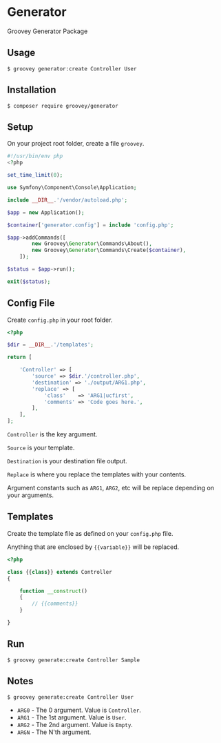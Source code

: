 # Generator

Groovey Generator Package

## Usage

    $ groovey generator:create Controller User


## Installation

    $ composer require groovey/generator

## Setup

On your project root folder, create a file `groovey`.

```php
#!/usr/bin/env php
<?php

set_time_limit(0);

use Symfony\Component\Console\Application;

include __DIR__.'/vendor/autoload.php';

$app = new Application();

$container['generator.config'] = include 'config.php';

$app->addCommands([
        new Groovey\Generator\Commands\About(),
        new Groovey\Generator\Commands\Create($container),
    ]);

$status = $app->run();

exit($status);

```

## Config File

Create `config.php` in your root folder.


```php
<?php

$dir = __DIR__.'/templates';

return [

    'Controller' => [
        'source' => $dir.'/controller.php',
        'destination' => './output/ARG1.php',
        'replace' => [
            'class'    => 'ARG1|ucfirst',
            'comments' => 'Code goes here.',
        ],
    ],
];

```

`Controller` is the key argument.

`Source` is your template.

`Destination` is your destination file output.

`Replace` is where you replace the templates with your contents.

Argument constants such as `ARG1`, `ARG2`, etc will be replace depending on your arguments.

## Templates

Create the template file as defined on your `config.php` file.

Anything that are enclosed by `{{variable}}` will be replaced.

```php
<?php

class {{class}} extends Controller
{

    function __construct()
    {
        // {{comments}}
    }

}
```
## Run

    $ groovey generate:create Controller Sample


## Notes

    $ groovey generate:create Controller User

* `ARG0` - The 0 argument. Value is `Controller`.
* `ARG1` - The 1st argument. Value is `User`.
* `ARG2` - The 2nd argument. Value is `Empty`.
* `ARGN` - The N'th argument.